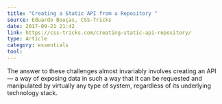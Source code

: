 ```yaml
---
title: "Creating a Static API from a Repository "
source: Eduardo Bouças, CSS-Tricks
date: 2017-09-21 21:42
link: https://css-tricks.com/creating-static-api-repository/
type: Article
category: essentials
tool:
---
```

The answer to these challenges almost invariably involves creating an API — a way of exposing data in such a way that it can be requested and manipulated by virtually any type of system, regardless of its underlying technology stack. 





